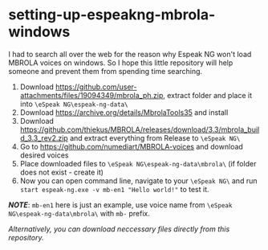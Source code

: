 # setting-up-espeakng-mbrola-windows

I had to search all over the web for the reason why Espeak NG won't load MBROLA voices on windows.
So I hope this little repository will help someone and prevent them from spending time searching.

1. Download https://github.com/user-attachments/files/19094349/mbrola_ph.zip, extract folder and place it into `\eSpeak NG\espeak-ng-data\`
2. Download https://archive.org/details/MbrolaTools35 and install
3. Download https://github.com/thiekus/MBROLA/releases/download/3.3/mbrola_build_3.3_rev2.zip and extract everything from Release to `\eSpeak NG\`
4. Go to https://github.com/numediart/MBROLA-voices and download desired voices
5. Place downloaded files to `\eSpeak NG\espeak-ng-data\mbrola\` (if folder does not exist - create it)
6. Now you can open command line, navigate to your `\eSpeak NG\` and run `start espeak-ng.exe -v mb-en1 "Hello world!"` to test it.

***NOTE***: `mb-en1` here is just an example, use voice name from `\eSpeak NG\espeak-ng-data\mbrola\` with `mb-` prefix.

*Alternatively, you can download neccessary files directly from this repository.*
